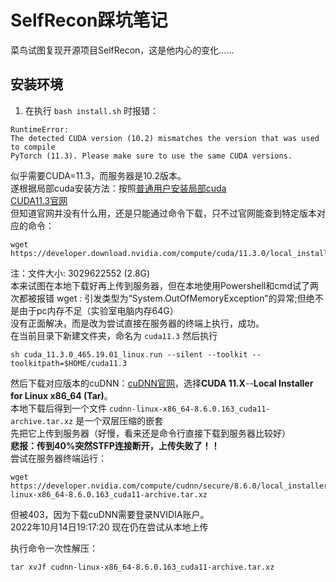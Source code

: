 # SelfRecon踩坑笔记
菜鸟试图复现开源项目SelfRecon，这是他内心的变化……
## 安装环境
1. 在执行 ` bash install.sh `
时报错：
```
RuntimeError: 
The detected CUDA version (10.2) mismatches the version that was used to compile
PyTorch (11.3). Please make sure to use the same CUDA versions.
```
似乎需要CUDA=11.3，而服务器是10.2版本。  
遂根据局部cuda安装方法：按照[普通用户安装局部cuda](https://blog.csdn.net/u012422446/article/details/104882357)  
[CUDA11.3官网](https://developer.nvidia.com/cuda-11.3.0-download-archive?target_os=Linux&target_arch=x86_64&Distribution=Ubuntu&target_version=18.04&target_type=runfile_local)  
但知道官网并没有什么用，还是只能通过命令下载，只不过官网能查到特定版本对应的命令：
```
wget https://developer.download.nvidia.com/compute/cuda/11.3.0/local_installers/cuda_11.3.0_465.19.01_linux.run
```
注：文件大小: 3029622552 (2.8G)  
本来试图在本地下载好再上传到服务器，但在本地使用Powershell和cmd试了两次都被报错 wget : 引发类型为“System.OutOfMemoryException”的异常;但绝不是由于pc内存不足（实验室电脑内存64G）  
没有正面解决，而是改为尝试直接在服务器的终端上执行，成功。  
在当前目录下新建文件夹，命名为 `cuda11.3` 然后执行
```
sh cuda_11.3.0_465.19.01_linux.run --silent --toolkit --toolkitpath=$HOME/cuda11.3
```
然后下载对应版本的cuDNN：[cuDNN官网](https://developer.nvidia.com/rdp/cudnn-download)，选择**CUDA 11.X**--**Local Installer for Linux x86_64 (Tar)**。  
本地下载后得到一个文件 `cudnn-linux-x86_64-8.6.0.163_cuda11-archive.tar.xz` 是一个双层压缩的嵌套  
先把它上传到服务器（好慢，看来还是命令行直接下载到服务器比较好）  
**悲报：传到40%突然STFP连接断开，上传失败了！！**  
尝试在服务器终端运行：
```
wget https://developer.nvidia.com/compute/cudnn/secure/8.6.0/local_installers/11.8/cudnn-linux-x86_64-8.6.0.163_cuda11-archive.tar.xz
```
但被403，因为下载cuDNN需要登录NVIDIA账户。  
2022年10月14日19:17:20 现在仍在尝试从本地上传

执行命令一次性解压：
```
tar xvJf cudnn-linux-x86_64-8.6.0.163_cuda11-archive.tar.xz
```
